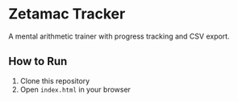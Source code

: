 # Zetamac Tracker

A mental arithmetic trainer with progress tracking and CSV export.

## How to Run

1. Clone this repository
2. Open `index.html` in your browser

